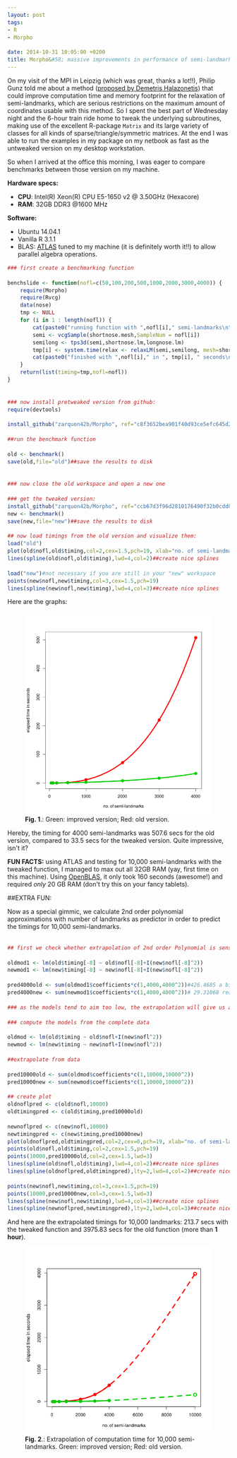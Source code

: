 ```yaml
---
layout: post
tags: 
- R 
- Morpho 

date: 2014-10-31 10:05:00 +0200
title: Morpho&#58; massive improvements in performance of semi-landmark sliding
---
```


On my visit of the MPI in Leipzig (which was great, thanks a lot!!), Philip Gunz told me about a method ([proposed by Demetris Halazonetis](http://www.dhal.com/downloads/CompactSlidingSemilandmarks.pdf)) that could improve computation time and memory footprint for the relaxation of semi-landmarks, which are serious restrictions on the maximum amount of coordinates usable with this method. So I spent the best part of Wednesday night and the 6-hour train ride home to tweak the underlying subroutines, making use of the excellent R-package ```Matrix``` and its large variety of classes for all kinds of sparse/triangle/symmetric matrices.
At the end I was able to run the examples in my package on my netbook as fast as the untweaked version on my desktop workstation. 

So when I arrived at the office this morning, I was eager to compare benchmarks between those version on my machine. 

**Hardware specs:** 

* **CPU**: Intel(R) Xeon(R) CPU E5-1650 v2 @ 3.50GHz (Hexacore)
* **RAM**: 32GB DDR3 @1600 MHz

**Software:**

* Ubuntu 14.04.1
* Vanilla R 3.1.1
* BLAS: [ATLAS](http://math-atlas.sourceforge.net/) tuned to my machine (it is definitely worth it!!) to allow parallel algebra operations.

  

```r
### first create a benchmarking function

benchslide <- function(nofl=c(50,100,200,500,1000,2000,3000,4000)) {
    require(Morpho)
    require(Rvcg)
    data(nose)
    tmp <- NULL
    for (i in 1 : length(nofl)) {
        cat(paste0("running function with ",nofl[i]," semi-landmarks\n"))
        semi <- vcgSample(shortnose.mesh,SampleNum = nofl[i])
        semilong <- tps3d(semi,shortnose.lm,longnose.lm)
        tmp[i] <- system.time(relax <- relaxLM(semi,semilong, mesh=shortnose.mesh, iterations=1,SMvector=1:nrow(semi), deselect=F,surp=1:nrow(semi)))[3]
        cat(paste0("finished with ",nofl[i]," in ", tmp[i], " seconds\n")) 
    }
    return(list(timing=tmp,nofl=nofl))
}


### now install pretweaked version from github:
require(devtools)

install_github("zarquon42b/Morpho", ref="c8f3652bea901f40d93ce5efc645d2fb75b8a6da")

##run the benchmark function

old <- benchmark()
save(old,file="old")##save the results to disk


### now close the old workspace and open a new one

### get the tweaked version:
install_github("zarquon42b/Morpho", ref="ccb67d3f96d2810176490f32b0cdd0df66d51155")
new <- benchmark()
save(new,file="new")##save the results to disk

## now load timings from the old version and visualize them:
load("old")
plot(old$nofl,old$timing,col=2,cex=1.5,pch=19, xlab="no. of semi-landmarks", ylab="elapsed time in seconds")
lines(spline(old$nofl,old$timing),lwd=4,col=2)##create nice splines

load("new")#not necessary if you are still in your "new" workspace
points(new$nofl,new$timing,col=3,cex=1.5,pch=19)
lines(spline(new$nofl,new$timing),lwd=4,col=3)##create nice splines

```
Here are the graphs:
<figure>
    <img rel="zoom" src="/resources/images/semitweak.png" alt="weak sliding routine" width="500" >
  <figcaption><b>Fig. 1</b>.: Green: improved version; Red: old version.</figcaption>
</figure> 

Hereby, the timing for 4000 semi-landmarks was 507.6 secs for the old version, compared to 33.5 secs for the tweaked version. Quite impressive, isn't it?

**FUN FACTS:** using ATLAS and testing for 10,000 semi-landmarks with the tweaked function, I managed to max out all 32GB RAM (yay, first time on this machine). Using [OpenBLAS](https://github.com/xianyi/OpenBLAS), it only took 160 seconds (awesome!) and required *only* 20 GB RAM (don't try this on your fancy tablets).

##EXTRA FUN:

Now as a special gimmic, we calculate 2nd order polynomial approximations with number of landmarks as predictor in order to predict the timings for 10,000 semi-landmarks.




```r

## first we check whether extrapolation of 2nd order Polynomial is sensible by calculating the model with the values for 4000 semi-landmarks removed and compare the resulting prediction with the actual value:

oldmod1 <- lm(old$timing[-8] ~ old$nofl[-8]+I(new$nofl[-8]^2))
newmod1 <- lm(new$timing[-8] ~ new$nofl[-8]+I(new$nofl[-8]^2))

pred4000old <- sum(oldmod1$coefficients*c(1,4000,4000^2))#426.4685 a bit underestimated compared to the actual value of 507.6
pred4000new <- sum(newmod1$coefficients*c(1,4000,4000^2))# 29.31068 reasonably close to the actual value of 33.5

### as the models tend to aim too low, the extrapolation will give us a lower boundary

### compute the models from the complete data

oldmod <- lm(old$timing ~ old$nofl+I(new$nofl^2))
newmod <- lm(new$timing ~ new$nofl+I(new$nofl^2))

##extrapolate from data

pred10000old <- sum(oldmod$coefficients*c(1,10000,10000^2))
pred10000new <- sum(newmod$coefficients*c(1,10000,10000^2))

## create plot
oldnoflpred <- c(old$nofl,10000)
oldtimingpred <- c(old$timing,pred10000old)

newnoflpred <- c(new$nofl,10000)
newtimingpred <- c(new$timing,pred10000new)
plot(oldnoflpred,oldtimingpred,col=2,cex=0,pch=19, xlab="no. of semi-landmarks", ylab="elapsed time in seconds")
points(old$nofl,old$timing,col=2,cex=1.5,pch=19)
points(10000,pred10000old,col=2,cex=1.5,lwd=3)
lines(spline(old$nofl,old$timing),lwd=4,col=2)##create nice splines
lines(spline(oldnoflpred,oldtimingpred),lty=2,lwd=4,col=2)##create nice splines

points(new$nofl,new$timing,col=3,cex=1.5,pch=19)
points(10000,pred10000new,col=3,cex=1.5,lwd=3)
lines(spline(new$nofl,new$timing),lwd=4,col=3)##create nice splines
lines(spline(newnoflpred,newtimingpred),lty=2,lwd=4,col=3)##create nice splines


```
And here are the extrapolated timings for 10,000 landmarks: 213.7 secs with the tweaked function and 3975.83 secs for the old function (more than **1 hour**).
<figure>
    <img rel="zoom" src="/resources/images/semitweakExtra.png" alt="weak sliding routine" width="500" >
  <figcaption><b>Fig. 2</b>.: Extrapolation of computation time for 10,000 semi-landmarks. Green: improved version; Red: old version.</figcaption>
</figure> 









